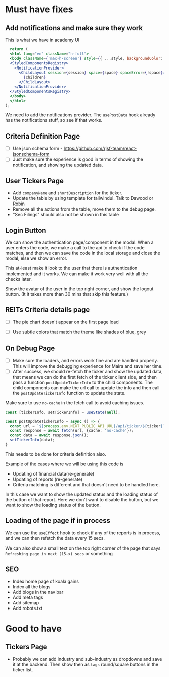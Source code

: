 # Must have fixes

## Add notifications and make sure they work
This is what we have in academy UI
```jsx
  return (
  <html lang="en" className="h-full">
  <body className={'max-h-screen'} style={{ ...style, backgroundColor: 'var(--bg-color)' }}>
  <StyledComponentsRegistry>
    <NotificationProvider>
      <ChildLayout session={session} space={space} spaceError={!space}>
        {children}
      </ChildLayout>
    </NotificationProvider>
  </StyledComponentsRegistry>
  </body>
  </html>
);
```
We need to add the notifications provider. The `usePostData` hook already has the notifications stuff, so see if that works.

## Criteria Definition Page
- [ ] Use json schema form - https://github.com/rjsf-team/react-jsonschema-form
- [ ] Just make sure the experience is good in terms of showing the notification, and showing the updated data.

## User Tickers Page
- Add `companyName` and `shortDescription` for the ticker. 
- Update the table by using template for tailwindui. Talk to Dawood or Robin
- Remove all the actions from the table, move them to the debug page.
- "Sec Filings" should also not be shown in this table

## Login Button
We can show the authentication page/component in the modal. When a user enters the code, we make a call to the api to
check if the code matches, and then we can save the code in the local storage and close the modal, else we show an error.

This at-least make it look to the user that there is authentication implemented and it works. We can make it work very well
with all the checks later.

Show the avatar of the user in the top right corner, and show the logout button. (It it takes more than 30 mins that skip 
this feature.)

## REITs Criteria details page
- [ ] The pie chart doesn't appear on the first page load
- [ ] Use subtle colors that match the theme like shades of blue, grey


## On Debug Page
- [ ] Make sure the loaders, and errors work fine and are handled properly. This will improve the debugging experience for
Maira and save her time. 
- [ ] After success, we should re-fetch the ticker and show the updated data, that means we can do the first fetch of the 
ticker client side, and then pass a function `postUpdateTickerInfo` to the child components. The child components can
make the url call to update the info and then call the `postUpdateTickerInfo` function to update the state.

Make sure to use `no-cache` in the fetch call to avoid caching issues.

```ts
const [tickerInfo, setTickerInfo] = useState(null);

const postUpdateTickerInfo = async () => {
  const url = `${process.env.NEXT_PUBLIC_API_URL}/api/ticker/${ticker}`;
  const response = await fetch(url, {cache: 'no-cache'});
  const data = await response.json();
  setTickerInfo(data);
}

```
This needs to be done for criteria definition also.


Example of the cases where we will be using this code is 
- Updating of financial data(re-generate)
- Updating of reports (re-generate)
- Criteria matching is different and that doesn't need to be handled here.

In this case we want to show the updated status and the loading status of the button of that report. Here we don't want
to disable the button, but we want to show the loading status of the button.

## Loading of the page if in process
We can use the `useEffect` hook to check if any of the reports is in process, and we can then refetch the data every 15 
secs. 

We can also show a small text on the top right corner of the page that says `Refreshing page in next (15-x) secs` or something

## SEO
- Index home page of koala gains
- Index all the blogs
- Add blogs in the nav bar
- Add meta tags
- Add sitemap
- Add robots.txt


# Good to have

## Tickers Page
- Probably we can add industry and sub-industry as dropdowns and save it at the backend. Then show then as `tags` round/square
    buttons in the ticker list.



